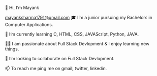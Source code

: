 👋 Hi, I’m Mayank

mayanksharma1791@gmail.com
🎓 I’m a junior pursuing my Bachelors in Computer Applications.

🌱 I’m currently learning C, HTML, CSS, JAVAScript, Python, JAVA.

👨‍💻 I am passionate about Full Stack Devlopment & I enjoy learning new things.

💞️ I’m looking to collaborate on Full Stack Devlopment.

📫 To reach me ping me on gmail, twitter, linkedin.
